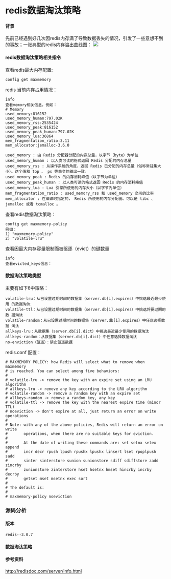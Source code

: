 # redis数据淘汰策略

#### 背景 
先前已经遇到好几次因redis内存满了导致数据丢失的情况，引发了一些意想不到的事故；一张典型的redis内存溢出曲线图：
![](https://github.com/lvsz1/db/blob/master/redis/res/redis_memory1.png)

#### redis数据淘汰策略相关指令
查看redis最大内存配置:
```
config get maxmemory
```

redis 当前内存占用情况：
```
info 
查看memory相关信息，例如：
# Memory
used_memory:816152
used_memory_human:797.02K
used_memory_rss:2535424
used_memory_peak:816152
used_memory_peak_human:797.02K
used_memory_lua:36864
mem_fragmentation_ratio:3.11
mem_allocator:jemalloc-3.6.0

used_memory : 由 Redis 分配器分配的内存总量，以字节（byte）为单位
used_memory_human : 以人类可读的格式返回 Redis 分配的内存总量
used_memory_rss : 从操作系统的角度，返回 Redis 已分配的内存总量（俗称常驻集大小）。这个值和 top 、 ps 等命令的输出一致。
used_memory_peak : Redis 的内存消耗峰值（以字节为单位）
used_memory_peak_human : 以人类可读的格式返回 Redis 的内存消耗峰值
used_memory_lua : Lua 引擎所使用的内存大小（以字节为单位）
mem_fragmentation_ratio : used_memory_rss 和 used_memory 之间的比率
mem_allocator : 在编译时指定的， Redis 所使用的内存分配器。可以是 libc 、 jemalloc 或者 tcmalloc 。
```

查看redis数据淘汰策略：
```
config get maxmemory-policy
例如：
1) "maxmemory-policy"
2) "volatile-lru"
```

查看因最大内存容量限制而被驱逐（evict）的键数量
```
info 
查看evicted_keys信息：
```

#### 数据淘汰策略类型
主要有如下6中策略：
```
volatile-lru：从已设置过期时间的数据集（server.db[i].expires）中挑选最近最少使用 的数据淘汰
volatile-ttl：从已设置过期时间的数据集（server.db[i].expires）中挑选将要过期的数 据淘汰
volatile-random：从已设置过期时间的数据集（server.db[i].expires）中任意选择数据 淘汰
allkeys-lru：从数据集（server.db[i].dict）中挑选最近最少使用的数据淘汰
allkeys-random：从数据集（server.db[i].dict）中任意选择数据淘汰
no-enviction（驱逐）：禁止驱逐数据
```
redis.conf 配置：
```
# MAXMEMORY POLICY: how Redis will select what to remove when maxmemory
# is reached. You can select among five behaviors:
#
# volatile-lru -> remove the key with an expire set using an LRU algorithm
# allkeys-lru -> remove any key according to the LRU algorithm
# volatile-random -> remove a random key with an expire set
# allkeys-random -> remove a random key, any key
# volatile-ttl -> remove the key with the nearest expire time (minor TTL)
# noeviction -> don't expire at all, just return an error on write operations
#
# Note: with any of the above policies, Redis will return an error on write
#       operations, when there are no suitable keys for eviction.
#
#       At the date of writing these commands are: set setnx setex append
#       incr decr rpush lpush rpushx lpushx linsert lset rpoplpush sadd
#       sinter sinterstore sunion sunionstore sdiff sdiffstore zadd zincrby
#       zunionstore zinterstore hset hsetnx hmset hincrby incrby decrby
#       getset mset msetnx exec sort
#
# The default is:
#
# maxmemory-policy noeviction
```

### 源码分析
#### 版本
```
redis--3.0.7
```



#### 数据淘汰策略


#### 参考资料
<http://redisdoc.com/server/info.html>